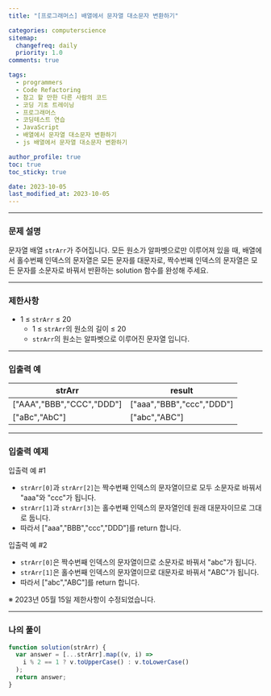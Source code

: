 ```yaml
---
title: "[프로그래머스] 배열에서 문자열 대소문자 변환하기"

categories: computerscience
sitemap:
  changefreq: daily
  priority: 1.0
comments: true

tags:
  - programmers
  - Code Refactoring
  - 참고 할 만한 다른 사람의 코드
  - 코딩 기초 트레이닝
  - 프로그래머스
  - 코딩테스트 연습
  - JavaScript
  - 배열에서 문자열 대소문자 변환하기
  - js 배열에서 문자열 대소문자 변환하기

author_profile: true
toc: true
toc_sticky: true

date: 2023-10-05
last_modified_at: 2023-10-05
---
```


---

### 문제 설명

문자열 배열 `strArr`가 주어집니다. 모든 원소가 알파벳으로만 이루어져 있을 때, 배열에서 홀수번째 인덱스의 문자열은 모든 문자를 대문자로, 짝수번째 인덱스의 문자열은 모든 문자를 소문자로 바꿔서 반환하는 solution 함수를 완성해 주세요.

---

### 제한사항

- 1 ≤ `strArr` ≤ 20
  - 1 ≤ `strArr`의 원소의 길이 ≤ 20
  - `strArr`의 원소는 알파벳으로 이루어진 문자열 입니다.

---

### 입출력 예

| strArr                    | result                    |
| ------------------------- | ------------------------- |
| ["AAA","BBB","CCC","DDD"] | ["aaa","BBB","ccc","DDD"] |
| ["aBc","AbC"]             | ["abc","ABC"]             |

---

### 입출력 예제

입출력 예 #1

- `strArr[0]`과 `strArr[2]`는 짝수번째 인덱스의 문자열이므로 모두 소문자로 바꿔서 "aaa"와 "ccc"가 됩니다.
- `strArr[1]`과 `strArr[3]`는 홀수번째 인덱스의 문자열인데 원래 대문자이므로 그대로 둡니다.
- 따라서 ["aaa","BBB","ccc","DDD"]를 return 합니다.

입출력 예 #2

- `strArr[0]`은 짝수번째 인덱스의 문자열이므로 소문자로 바꿔서 "abc"가 됩니다.
- `strArr[1]`은 홀수번째 인덱스의 문자열이므로 대문자로 바꿔서 "ABC"가 됩니다.
- 따라서 ["abc","ABC"]를 return 합니다.

※ 2023년 05월 15일 제한사항이 수정되었습니다.

---

### 나의 풀이

```jsx
function solution(strArr) {
  var answer = [...strArr].map((v, i) =>
    i % 2 == 1 ? v.toUpperCase() : v.toLowerCase()
  );
  return answer;
}
```
